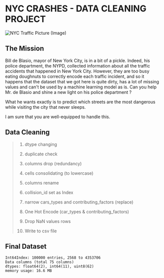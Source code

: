 # NYC CRASHES - DATA CLEANING PROJECT

![NYC Traffic Picture (Image)](https://assets.bwbx.io/images/users/iqjWHBFdfxIU/iyCf091K_jqk/v0/-1x-1.jpg)

## The Mission

Bill de Blasio, mayor of New York City, is in a bit of a pickle. Indeed, his police department, the NYPD, collected information about all the traffic accidents that happened in New York City. However, they are too busy eating doughnuts to correctly encode each traffic incident, and so it happens that the dataset that we got here is quite dirty, has a lot of missing values and can't be used by a machine learning model as is. Can you help Mr. de Blasio and shine a new light on his police department ?

What he wants exactly is to predict which streets are the most dangerous while visiting the city that never sleeps.

I am sure that you are well-equipped to handle this. 

## Data Cleaning

>1. dtype changing
>
>2. duplicate check
>
>3. columns drop (redundancy)
>
>4. cells consolidating (to lowercase)
>
>5. columns rename
>
>6. collision_id set as Index
>
>7. narrow cars_types and contributing_factors (replace)
>
>8. One Hot Encode (car_types & contributing_factors)
>
>9. Drop NaN values rows
>
>10. Write to csv file
>

## Final Dataset

`Int64Index: 100000 entries, 2568 to 4353706`<br/>
`Data columns (total 75 columns)`<br/>
`dtypes: float64(2), int64(11), uint8(62)`<br/>
`memory usage: 16.6 MB`<br/>
